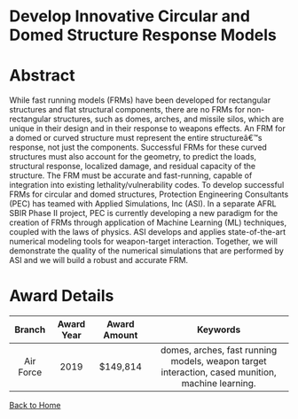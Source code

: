 
Develop Innovative Circular and Domed Structure Response Models
===============================================================

# Abstract


While fast running models (FRMs) have been developed for rectangular structures and flat structural components, there are no FRMs for non-rectangular structures, such as domes, arches, and missile silos, which are unique in their design and in their response to weapons effects. An FRM for a domed or curved structure must represent the entire structureâ€™s response, not just the components. Successful FRMs for these curved structures must also account for the geometry, to predict the loads, structural response, localized damage, and residual capacity of the structure. The FRM must be accurate and fast-running, capable of integration into existing lethality/vulnerability codes. To develop successful FRMs for circular and domed structures, Protection Engineering Consultants (PEC) has teamed with Applied Simulations, Inc (ASI). In a separate AFRL SBIR Phase II project, PEC is currently developing a new paradigm for the creation of FRMs through application of Machine Learning (ML) techniques, coupled with the laws of physics. ASI develops and applies state-of-the-art numerical modeling tools for weapon-target interaction. Together, we will demonstrate the quality of the numerical simulations that are performed by ASI and we will build a robust and accurate FRM.  

# Award Details

|Branch|Award Year|Award Amount|Keywords|
| :---: | :---: | :---: | :---: |
|Air Force|2019|$149,814|domes, arches, fast running models, weapon target interaction, cased munition, machine learning.|
  
  


[Back to Home](https://github.com/chrischow/dod_sbir_awards/Reports/DJ/#1514)